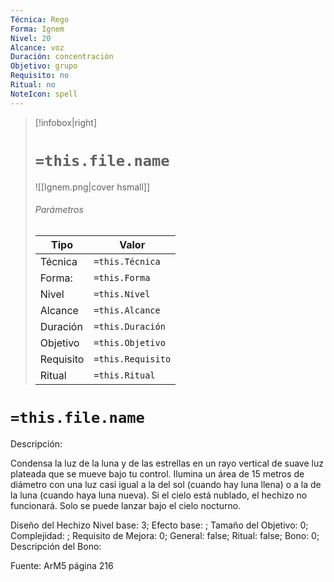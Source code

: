 ```yaml
---
Técnica: Rego
Forma: Ignem
Nivel: 20
Alcance: voz 
Duración: concentración  
Objetivo: grupo
Requisito: no
Ritual: no
NoteIcon: spell
---
```


> [!infobox|right]
> # `=this.file.name`
> ![[Ignem.png|cover hsmall]]
> ###### Parámetros
> Tipo |  Valor |
> ---|---|
> Técnica  | `=this.Técnica`  |
> Forma: | `=this.Forma`  |
> Nivel | `=this.Nivel`  |
> Alcance | `=this.Alcance` |
> Duración | `=this.Duración` |
> Objetivo | `=this.Objetivo` |
> Requisito | `=this.Requisito` |
> Ritual | `=this.Ritual` |

# `=this.file.name`
Descripción: <p>Condensa la luz de la luna y de las estrellas en un rayo vertical de suave luz plateada que se mueve bajo tu control. Ilumina un área de 15 metros de diámetro con una luz casi igual a la del sol (cuando hay luna llena) o a la de la luna (cuando haya luna nueva). Si el cielo está nublado, el hechizo no funcionará. Solo se puede lanzar bajo el cielo nocturno.</p>

Diseño del Hechizo
Nivel base: 3; Efecto base: ;  Tamaño del Objetivo: 0; Complejidad: ; Requisito de Mejora: 0; General: false; Ritual: false; Bono: 0; Descripción del Bono: 

Fuente: ArM5 página 216